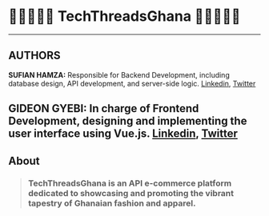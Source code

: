 # 🛒👗🧵👕👜 TechThreadsGhana 👜👕🧵👗🛒
---
## AUTHORS
**SUFIAN HAMZA:** Responsible for Backend Development, including database design, API development, and server-side logic.
               [Linkedin](https://linkedin.com/in/@hsufiian), [Twitter](https://twitter.com/hsufiian)

**GIDEON GYEBI:**  In charge of Frontend Development, designing and implementing the user interface using Vue.js.
               [Linkedin](https://www.linkedin.com/in/gideon-gyebi), [Twitter](https://twitter.com/GyebiGideon_)
---
## About

> ### TechThreadsGhana is an API e-commerce platform dedicated to showcasing and promoting the vibrant tapestry of Ghanaian fashion and apparel.

## 
